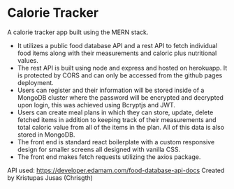 # Calorie Tracker

A calorie tracker app built using the MERN stack.

- It utilizes a public food database API and a rest API to fetch individual food items
  along with their measurements and caloric plus nutritional values.
- The rest API is built using node and express and hosted on herokuapp. It is protected
  by CORS and can only be accessed from the github pages deployment.
- Users can register and their information will be stored inside of a MongoDB cluster
  where the password will be encrypted and decrypted upon login, this was achieved using
  Bcryptjs and JWT.
- Users can create meal plans in which they can store, update, delete fetched items
  in addition to keeping track of their measurements and total caloric value from all
  of the items in the plan. All of this data is also stored in MongoDB.
- The front end is standard react boilerplate with a custom responsive
  design for smaller screens all designed with vanilla CSS.
- The front end makes fetch requests utilizing the axios package.

API used: https://developer.edamam.com/food-database-api-docs
Created by Kristupas Jusas (Chrisgth)
